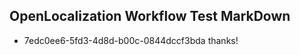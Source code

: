 ## OpenLocalization Workflow Test MarkDown
* 7edc0ee6-5fd3-4d8d-b00c-0844dccf3bda thanks!

<!--HONumber=Aug16_HO4-->


